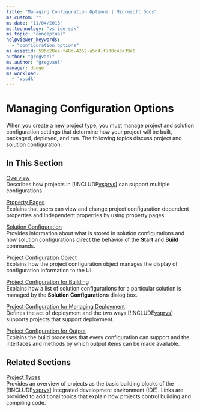 ```yaml
---
title: "Managing Configuration Options | Microsoft Docs"
ms.custom: ""
ms.date: "11/04/2016"
ms.technology: "vs-ide-sdk"
ms.topic: "conceptual"
helpviewer_keywords: 
  - "configuration options"
ms.assetid: 596c28ee-f48d-4252-a5c4-f730c43a39e6
author: "gregvanl"
ms.author: "gregvanl"
manager: douge
ms.workload: 
  - "vssdk"
---
```

# Managing Configuration Options
When you create a new project type, you must manage project and solution configuration settings that determine how your project will be built, packaged, deployed, and run. The following topics discuss project and solution configuration.  
  
## In This Section  
 [Overview](../../extensibility/internals/configuration-options-overview.md)  
 Describes how projects in [!INCLUDE[vsprvs](../../code-quality/includes/vsprvs_md.md)] can support multiple configurations.  
  
 [Property Pages](../../extensibility/internals/property-pages.md)  
 Explains that users can view and change project configuration dependent properties and independent properties by using property pages.  
  
 [Solution Configuration](../../extensibility/internals/solution-configuration.md)  
 Provides information about what is stored in solution configurations and how solution configurations direct the behavior of the **Start** and **Build** commands.  
  
 [Project Configuration Object](../../extensibility/internals/project-configuration-object.md)  
 Explains how the project configuration object manages the display of configuration information to the UI.  
  
 [Project Configuration for Building](../../extensibility/internals/project-configuration-for-building.md)  
 Explains how a list of solution configurations for a particular solution is managed by the **Solution Configurations** dialog box.  
  
 [Project Configuration for Managing Deployment](../../extensibility/internals/project-configuration-for-managing-deployment.md)  
 Defines the act of deployment and the two ways [!INCLUDE[vsprvs](../../code-quality/includes/vsprvs_md.md)] supports projects that support deployment.  
  
 [Project Configuration for Output](../../extensibility/internals/project-configuration-for-output.md)  
 Explains the build processes that every configuration can support and the interfaces and methods by which output items can be made available.  
  
## Related Sections  
 [Project Types](../../extensibility/internals/project-types.md)  
 Provides an overview of projects as the basic building blocks of the [!INCLUDE[vsprvs](../../code-quality/includes/vsprvs_md.md)] integrated development environment (IDE). Links are provided to additional topics that explain how projects control building and compiling code.